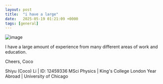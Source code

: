 ```yaml
---
layout: post
title:  "i have a large"
date:   2025-05-19 01:21:09 +0000
tags: [general] 
---
```

![image](https://github.com/user-attachments/assets/3d2bcfa5-dc5c-47ac-b140-479f50eaeee9)

I have a large amount of experience from many different areas of work and education.

Cheers,
Coco

Shiyu (Coco) Li | ID: 12459336
MSci Physics |  King's College London
Year Abroad | University of Chicago
